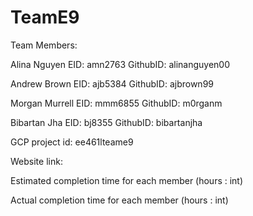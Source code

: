 # TeamE9
Team Members:

Alina Nguyen    EID: amn2763    GithubID: alinanguyen00

Andrew Brown    EID: ajb5384    GithubID: ajbrown99

Morgan Murrell  EID: mmm6855    GithubID: m0rganm

Bibartan Jha    EID: bj8355     GithubID: bibartanjha


GCP project id: ee461lteame9

Website link:

Estimated completion time for each member (hours : int)



Actual completion time for each member (hours : int)

